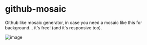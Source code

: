 # github-mosaic

Github like mosaic generator, in case you need a mosaic like this for background... it's free! (and it's responsive too).

![image](https://user-images.githubusercontent.com/20521104/147878706-787223f9-dfac-4573-a5d0-98ebeec7e845.png)
